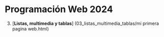 # Programación Web 2024

3. [**Listas, multimedia y tablas**] (03_listas_multimedia_tablas/mi primera pagina web.html)
